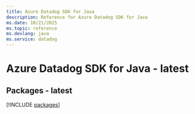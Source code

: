 ```yaml
---
title: Azure Datadog SDK for Java
description: Reference for Azure Datadog SDK for Java
ms.date: 10/21/2025
ms.topic: reference
ms.devlang: java
ms.service: datadog
---
```

# Azure Datadog SDK for Java - latest
## Packages - latest
[!INCLUDE [packages](datadog-index.md)]